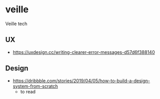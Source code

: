 # veille
Veille tech


## UX
- https://uxdesign.cc/writing-clearer-error-messages-d57d6f388140


## Design
- https://dribbble.com/stories/2019/04/05/how-to-build-a-design-system-from-scratch
  - to read
